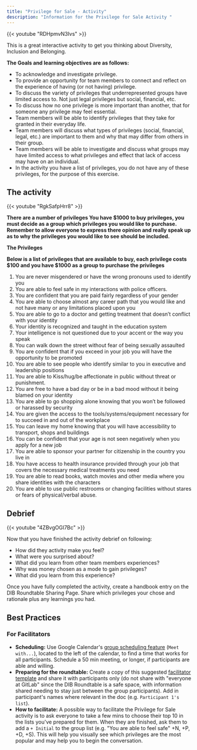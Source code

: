 ```yaml
---
title: "Privilege for Sale - Activity"
description: "Information for the Privilege for Sale Activity "
---
```


{{< youtube "RDHpmvN3Ivs" >}}

This is a great interactive activity to get you thinking about Diversity, Inclusion and Belonging.

**The Goals and learning objectives are as follows:**

- To acknowledge and investigate privilege.
- To provide an opportunity for team members to connect and reflect on the experience of having (or not having) privilege.
- To discuss the variety of privileges that underrepresented groups have limited access to. Not just legal privileges but social, financial, etc.
- To discuss how no one privilege is more important than another, that for someone any privilege may feel essential.
- Team members will be able to identify privileges that they take for granted in their everyday life.
- Team members will discuss what types of privileges (social, financial, legal, etc.) are important to them and why that may differ from others in their group.
- Team members will be able to investigate and discuss what groups may have limited access to what privileges and effect that lack of access may have on an individual.
- In the activity you have a list of privileges, you do not have any of these privileges, for the purpose of this exercise.

## The activity

{{< youtube "RgkSafpHrr8" >}}

**There are a number of privileges
You have $1000 to buy privileges, you must decide as a group which privileges you would like to purchase.
Remember to allow everyone to express there opinion and really speak up as to why the privileges you would like to see should be included.**

**The Privileges**

**Below is a list of privileges that are available to buy, each privilege costs $100 and you have $1000 as a group to purchase the privileges**

1. You are never misgendered or have the wrong pronouns used to identify you
1. You are able to feel safe in my interactions with police officers.
1. You are confident that you are paid fairly regardless of your gender
1. You are able to choose almost any career path that you would like and not have many or any limitations placed upon you
1. You are able to go to a doctor and getting treatment that doesn’t conflict with your identity
1. Your identity is recognized and taught in the education system
1. Your intelligence is not questioned due to your accent or the way you speak
1. You can walk down the street without fear of being sexually assaulted
1. You are confident that if you exceed in your job you will have the opportunity to be promoted
1. You are able to see people who identify similar to you in executive and leadership positions
1. You are able to Kiss/hug/be affectionate in public without threat or punishment.
1. You are free to have a bad day or be in a bad mood without it being blamed on your identity
1. You are able to go shopping alone knowing that you won’t be followed or harassed by security
1. You are given the access to the tools/systems/equipment necessary for to succeed in and out of the workplace
1. You can leave my home knowing that you will have accessibility to transport, shops and buildings
1. You can be confident that your age is not seen negatively when you apply for a new job
1. You are able to sponsor your partner for citizenship in the country you live in
1. You have access to health insurance provided through your job that covers the necessary medical treatments you need
1. You are able to read books, watch movies and other media where you share identities with the characters
1. You are able to use public restrooms or changing facilities without stares or fears of physical/verbal abuse.

## Debrief

{{< youtube "4ZBvgOGI7Bc" >}}

Now that you have finished the activity debrief on following:

- How did they activity make you feel?
- What were you surprised about?
- What did you learn from other team members experiences?
- Why was money chosen as a mode to gain privileges?
- What did you learn from this experience?

Once you have fully completed the activity, create a handbook entry on the DIB Roundtable Sharing Page. Share which privileges your chose and rationale plus any learnings you had.

## Best Practices

### For Facilitators

 - **Scheduling:** Use Google Calendar's [group scheduling feature](https://drive.google.com/file/d/1fKQSeuNQc08ZRZf68IioKEhH7E07pec-/view?usp=sharing) (`Meet with...`), located to the left of the calendar, to find a time that works for all participants. Schedule a 50 min meeting, or longer, if participants are able and willing.
 - **Preparing for the roundtable:** Create a copy of this suggested [facilitator template](https://docs.google.com/document/d/1BlIYfqtMWIkJUulqZYsgNq5_3bKihdyb5fGOeOpZVxI/edit#) and share it with participants only (do not share with "everyone at GitLab" since the DIB Roundtable is a safe space, with information shared needing to stay just between the group participants). Add in participant's names where relevant in the doc (e.g. `Participant 1's list`).
 - **How to facilitate:** A possible way to facilitate the Privilege for Sale activity is to ask everyone to take a few mins to choose their top 10 in the lists you've prepared for them. When they are finished, ask them to add a `+ Initial` to the group list (e.g. "You are able to feel safe" +N, +P, +D, +S). This will help you visually see which privileges are the most popular and may help you to begin the conversation.
